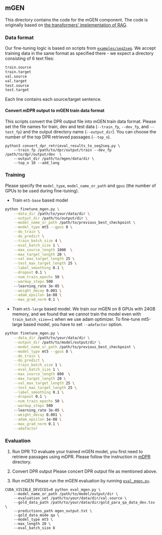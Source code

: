 ## mGEN
This directory contains the code for the mGEN component. The code is originally based on [the transformers' implementation of RAG](https://github.com/huggingface/transformers/tree/v4.2.1/examples/research_projects/rag).

### Data format

Our fine-tuning logic is based on scripts from [`examples/seq2seq`](https://github.com/huggingface/transformers/tree/master/examples/seq2seq). We accept training data in the same format as specified there - we expect a directory consisting of 6 text files: 
```bash
train.source
train.target
val.source
val.target
test.source
test.target
```
Each line contains each source/target sentence. 

#### Convert mDPR output to mGEN train data format
This scripts convert the DPR output file into mGEN train data format. Please set the file names for train, dev and test data (`--train_fp`, `--dev_fp`, and `--test_fp`) and the output directory name (`--output_dir`). You can choose the number of the top DPR retrieved passages (`--top_n`). 

```
python3 convert_dpr_retrieval_results_to_seq2seq.py \
    --train_fp /path/to/dpr/output/train --dev_fp /path/to/dpr/output/dev  \
    --output_dir /path/to/mgen/data/dir \
    --top_n 10 --add_lang
```



### Training
Please specify the `model_type`, `model_name_or_path` and `gpus` (the number of GPUs to be used during fine-tuning).

- Train `mt5-base` based model

```sh
python finetune_mgen.py \
    --data_dir /path/to/your/data/dir \
    --output_dir /path/to/output/dir \
    --model_name_or_path /path/to/previous_best_checkpoint \
    --model_type mt5 --gpus 8 \
    --do_train \
    --do_predict \
    --train_batch_size 4 \
    --eval_batch_size 1 \
    --max_source_length 1000  \
    --max_target_length 20 \
    --val_max_target_length 25 \
    --test_max_target_length 25 \
    --label_smoothing 0.1 \
    --dropout 0.1 \
    --num_train_epochs 50 \
    --warmup_steps 500 
    --learning_rate 3e-05 \
    --weight_decay 0.001 \
    --adam_epsilon 1e-08 \
    --max_grad_norm 0.1 \
``` 

- Train `mt5-large` based model. We train our mGEN on 8 GPUs with 24GB memory, and we found that we cannot train the model even with `train_batch_size==1` when we use adam optimizer. To fine-tune mt5-large based model, you have to set `--adafactor` option. 

```sh
python finetune_mgen.py \
    --data_dir /path/to/your/data/dir \
    --output_dir /path/to/model/output/dir \
    --model_name_or_path /path/to/previous_best_checkpoint \
    --model_type mt5 --gpus 8 \
    --do_train \
    --do_predict \
    --train_batch_size 1 \
    --eval_batch_size 1 \
    --max_source_length 800  \
    --max_target_length 20 \
    --val_max_target_length 25 \
    --test_max_target_length 25 \
    --label_smoothing 0.1 \
    --dropout 0.1 \
    --num_train_epochs 50 \
    --warmup_steps 500 
    --learning_rate 3e-05 \
    --weight_decay 0.001 \
    --adam_epsilon 1e-08 \
    --max_grad_norm 0.1 \
    --adafactor
``` 


### Evaluation

1. Run DPR
TO evaluate your trained mGEN model, you first need to retrieve passages using mDPR. Please follow the instruction in [mDPR](../mDPR) directory.

2. Convert DPR output
Please concert DPR output file as mentioned above.

3. Run mGEN
Please run the mGEN evaluation by running [`eval_mgen.py`](eval_mgen.py).

```
CUDA_VISIBLE_DEVICES=0 python eval_mgen.py \
    --model_name_or_path /path/to/model/output/dir \
    --evaluation_set /path/to/your/data/dir/val.source \
    --gold_data_path /path/to/your/data/dir/gold_para_qa_data_dev.tsv \
    --predictions_path mgen_output.txt \
    --gold_data_mode qa \
    --model_type mt5 \
    --max_length 20 \
    --eval_batch_size 8
```


